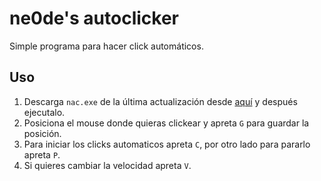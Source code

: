 # ne0de's autoclicker
Simple programa para hacer click automáticos.

## Uso
1. Descarga `nac.exe` de la última actualización desde [aquí](https://github.com/ne0de/nac/releases) y después ejecutalo.
2. Posiciona el mouse donde quieras clickear y apreta `G` para guardar la posición.
3. Para iniciar los clicks automaticos apreta `C`, por otro lado para pararlo apreta `P`.
4. Si quieres cambiar la velocidad apreta `V`.
